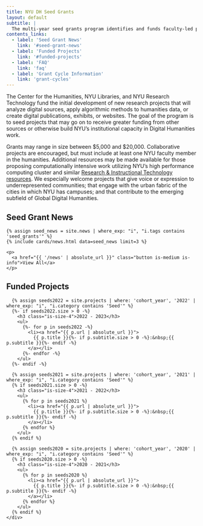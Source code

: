 ```yaml
---
title: NYU DH Seed Grants
layout: default
subtitle: |
  The multi-year seed grants program identifies and funds faculty-led projects that creatively bridge humanistic scholarship with new forms of computation, digital publishing, and digitization.
contents_links:
  - label: 'Seed Grant News'
    link: '#seed-grant-news'
  - label: 'Funded Projects'
    link: '#funded-projects'
  - label: 'FAQ'
    link: 'faq'
  - label: 'Grant Cycle Information'
    link: 'grant-cycles'
---
```


<div class="container">
  <div class="content post-content mb-6" markdown="1">
The Center for the Humanities, NYU Libraries, and NYU Research Technology fund the initial development of new research projects that will analyze digital sources, apply algorithmic methods to humanities data, or create digital publications, exhibits, or websites. The goal of the program is to seed projects that may go on to receive greater funding from other sources or otherwise build NYU’s institutional capacity in Digital Humanities work.

Grants may range in size between $5,000 and $20,000. Collaborative projects are encouraged, but must include at least one NYU faculty member in the humanities. Additional resources may be made available for those proposing computationally intensive work utilizing NYU’s high performance computing cluster and similar [Research & Instructional Technology resources](https://www.nyu.edu/research/navigating-research-technology.html). We especially welcome projects that give voice or expression to underrepresented communities; that engage with the urban fabric of the cities in which NYU has campuses; and that contribute to the emerging subfield of Global Digital Humanities.
  </div>
</div>

<section class="section full-width is-bg-alt">
  <div class="container content post-content">
    <h2 class="is-size-3 pb-3" id="seed-grant-news">Seed Grant News</h2>

    {% assign seed_news = site.news | where_exp: "i", "i.tags contains 'seed_grants'" %}
    {% include cards/news.html data=seed_news limit=3 %}

    <p>
      <a href="{{ '/news' | absolute_url }}" class="button is-medium is-info">View All</a>
    </p>
  </div>
</section>

<section class="section full-width">
  <div class="container">
    <div class="content post-content mb-6">
      <h2 class="is-size-3" id="funded-projects">Funded Projects</h2>

      {% assign seeds2022 = site.projects | where: 'cohort_year', '2022' | where_exp: "i", "i.category contains 'Seed'" %}
      {%- if seeds2022.size > 0 -%}
        <h3 class="is-size-4">2022 - 2023</h3>
        <ul>
          {%- for p in seeds2022 -%}
            <li><a href="{{ p.url | absolute_url }}">
              {{ p.title }}{%- if p.subtitle.size > 0 -%}:&nbsp;{{ p.subtitle }}{%- endif -%}
            </a></li>
          {%- endfor -%}
        </ul>
      {%- endif -%}

      {% assign seeds2021 = site.projects | where: 'cohort_year', '2021' | where_exp: "i", "i.category contains 'Seed'" %}
      {% if seeds2021.size > 0 -%}
        <h3 class="is-size-4">2021 - 2022</h3>
        <ul>
          {% for p in seeds2021 %}
            <li><a href="{{ p.url | absolute_url }}">
              {{ p.title }}{%- if p.subtitle.size > 0 -%}:&nbsp;{{ p.subtitle }}{%- endif -%}
            </a></li>
          {% endfor %}
        </ul>
      {% endif %}

      {% assign seeds2020 = site.projects | where: 'cohort_year', '2020' | where_exp: "i", "i.category contains 'Seed'" %}
      {% if seeds2020.size > 0 -%}
        <h3 class="is-size-4">2020 - 2021</h3>
        <ul>
          {% for p in seeds2020 %}
            <li><a href="{{ p.url | absolute_url }}">
              {{ p.title }}{%- if p.subtitle.size > 0 -%}:&nbsp;{{ p.subtitle }}{%- endif -%}
            </a></li>
          {% endfor %}
        </ul>
      {% endif %}
    </div>
  </div>
</section>
